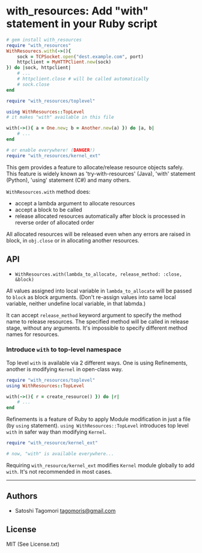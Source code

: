 # with_resources: Add "with" statement in your Ruby script

```ruby
# gem install with_resources
require "with_resources"
WithResourecs.with(->(){
    sock = TCPSocket.open("dest.example.com", port)
    httpclient = MyHTTPClient.new(sock) 
}) do |sock, httpclient|
    # ...
    # httpclient.close # will be called automatically
    # sock.close
end

require "with_resources/toplevel"

using WithResources::TopLevel
# it makes "with" available in this file

with(->(){ a = One.new; b = Another.new(a) }) do |a, b|
    # ...
end

# or enable everywhere! (DANGER!)
require "with_resources/kernel_ext"
```

This gem provides a feature to allocate/release resource objects safely.
This feature is widely known as 'try-with-resources' (Java), 'with' statement (Python), 'using' statement (C#) and many others.

`WithResources.with` method does:

* accept a lambda argument to allocate resources
* accept a block to be called
* release allocated resources automatically after block is processed in reverse order of allocated order

All allocated resources will be released even when any errors are raised in block, in `obj.close` or in allocating another resources.

## API

* `WithResources.with(lambda_to_allocate, release_method: :close, &block)`

All values assigned into local variable in `lambda_to_allocate` will be passed to `block` as block arguments. (Don't re-assign values into same local variable, neither undefine local variable, in that labmda.)

It can accept `release_method` keyword argument to specify the method name to release resources. The specified method will be called in release stage, without any arguments. It's impossible to specify different method names for resources.

### Introduce `with` to top-level namespace

Top level `with` is available via 2 different ways. One is using Refinements, another is modifying `Kernel` in open-class way.

```ruby
require "with_resources/toplevel"
using WithResources::TopLevel

with(->(){ r = create_resource() }) do |r|
    # ...
end
```

Refinements is a feature of Ruby to apply Module modification in just a file (by `using` statement).
`using WithResources::TopLevel` introduces top level `with` in safer way than modifying `Kernel`.

```ruby
require "with_resource/kernel_ext"

# now, "with" is available everywhere...
```

Requiring `with_resource/kernel_ext` modifies `Kernel` module globally to add `with`. It's not recommended in most cases.

* * * * *

## Authors

* Satoshi Tagomori <tagomoris@gmail.com>

## License

MIT (See License.txt)
